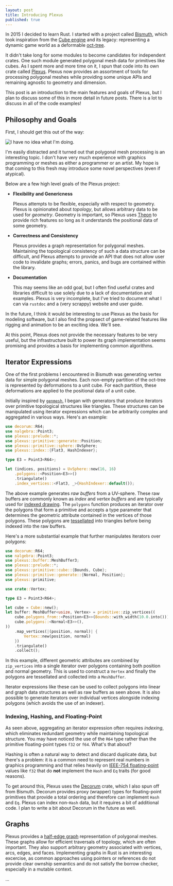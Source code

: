 ```yaml
---
layout: post
title: Introducing Plexus
published: true
---
```


In 2015 I decided to learn Rust. I started with a project called
[Bismuth](https://github.com/olson-sean-k/bismuth), which took inspiration from
the [Cube engine](https://en.wikipedia.org/wiki/cube_(video_game)) and its
legacy: representing a dynamic game world as a deformable
[oct-tree](https://en.wikipedia.org/wiki/octree).

It didn't take long for some modules to become candidates for independent
crates. One such module generated polygonal mesh data for primitives like cubes.
As I spent more and more time on it, I spun that code into its own crate called
[Plexus](https://github.com/olson-sean-k/plexus). Plexus now provides an
assortment of tools for processing polygonal meshes while providing some unique
APIs and remaining agnostic to geometry and dimension.

This post is an introduction to the main features and goals of Plexus, but I
plan to discuss some of this in more detail in future posts. There is a lot to
discuss in all of the code examples!

## Philosophy and Goals

First, I should get this out of the way:

![I have no idea what I'm doing.](http://m.quickmeme.com/img/1c/1c491f71b689e82d6e838b5d8ce5cbdfef41723662d1ce5e5cf34f32ae60a7a3.jpg)

I'm easily distracted and it turned out that polygonal mesh processing is an
interesting topic. I don't have very much experience with graphics programming
or meshes as either a programmer or an artist. My hope is that coming to this
fresh may introduce some novel perspectives (even if atypical).

Below are a few high level goals of the Plexus project:

- **Flexibility and Genericness**

  Plexus attempts to be flexible, especially with respect to geometry. Plexus is
  opinionated about _topology_, but allows arbitrary data to be used for
  _geometry_. Geometry is important, so Plexus uses
  [Theon](https://github.com/olson-sean-k/theon) to provide rich features so
  long as it understands the positional data of some geometry.

- **Correctness and Consistency**

  Plexus provides a graph representation for polygonal meshes. Maintaining the
  topological consistency of such a data structure can be difficult, and Plexus
  attempts to provide an API that does not allow user code to invalidate graphs;
  errors, panics, and bugs are contained within the library.

- **Documentation**

  This may seems like an odd goal, but I often find useful crates and libraries
  difficult to use solely due to a lack of documentation and examples. Plexus is
  very incomplete, but I've tried to document what I can via `rustdoc` and a
  (very scrappy) website and user guide.

In the future, I think it would be interesting to use Plexus as the basis for
modeling software, but I also find the propsect of game-related features like
rigging and animation to be an exciting idea. We'll see.

At this point, Plexus does not provide the necessary features to be very useful,
but the infrastructure built to power its graph implementation seems promising
and provides a basis for implementing common algorithms.

## Iterator Expressions

One of the first problems I encountered in Bismuth was generating vertex data
for simple polygonal meshes. Each non-empty partition of the oct-tree is
represented by deformations to a unit cube. For each partition, these
deformations are applied to the positional data of a unit cube.

Initially inspired by [`genmesh`](https://crates.io/crates/genmesh), I began
with generators that produce iterators over primitive topological structures
like triangles. These structures can be manipulated using iterator expressions
which can be arbitrarily complex and aggregated in various ways. Here's an
example:

```rust
use decorum::R64;
use nalgebra::Point3;
use plexus::prelude::*;
use plexus::primitive::generate::Position;
use plexus::primitive::sphere::UvSphere;
use plexus::index::{Flat3, HashIndexer};

type E3 = Point3<R64>;

let (indices, positions) = UvSphere::new(16, 16)
    .polygons::<Position<E3>>()
    .triangulate()
    .index_vertices::<Flat3, _>(HashIndexer::default());
```

The above example generates _raw buffers_ from a UV-sphere. These raw buffers
are commonly known as _index_ and _vertex buffers_ and are typically used for
[indexed drawing](https://learnopengl.com/getting-started/hello-triangle). The
`polygons` function produces an iterator over the polygons that form a primitive
and accepts a type parameter that determines the geometric attribute contained
in the vertices of those polygons. These polygons are
[tessellated](https://graphics.fandom.com/wiki/tesselation) into triangles
before being indexed into the raw buffers.

Here's a more substantial example that further manipulates iterators over
polygons:

```rust
use decorum::R64;
use nalgebra::Point3;
use plexus::buffer::MeshBuffer3;
use plexus::prelude::*;
use plexus::primitive::cube::{Bounds, Cube};
use plexus::primitive::generate::{Normal, Position};
use plexus::primitive;

use crate::Vertex;

type E3 = Point3<R64>;

let cube = Cube::new();
let buffer: MeshBuffer<usize, Vertex> = primitive::zip_vertices((
    cube.polygons_from::<Position<E3>>(Bounds::with_width(10.0.into())),
    cube.polygons::<Normal<E3>>(),
))
    .map_vertices(|(position, normal)| {
        Vertex::new(position, normal)
    })
    .triangulate()
    .collect();
```

In this example, different geometric attributes are combined by `zip_vertices`
into a single iterator over polygons containing both position and normal
geometry. This is used to construct a `Vertex` and finally the polygons are
tessellated and collected into a `MeshBuffer`.

Iterator expressions like these can be used to collect polygons into linear and
graph data structures as well as raw buffers as seen above. It is also possible
to generate iterators over individual vertices alongside indexing polygons
(which avoids the use of an indexer).

### Indexing, Hashing, and Floating-Point

As seen above, aggregating an iterator expression often requires _indexing_,
which eliminates redundant geometry while maintaining topological structure. You
may have noticed the use of the `R64` type rather than the primitive
floating-point types `f32` or `f64`. What's that about?

Hashing is often a natural way to detect and discard duplicate data, but
there's a problem: it is a common need to represent real numbers in graphics
programming and that relies heavily on [IEEE-754
floating-point](https://en.wikipedia.org/wiki/IEEE_754) values like `f32` that
do **not** implement the `Hash` and `Eq` traits (for good reasons).

To get around this, Plexus uses the
[Decorum](https://github.com/olson-sean-k/decorum) crate, which I also spun off
from Bismuth. Decorum provides proxy (wrapper) types for floating-point
primitives that provide a total ordering and therefore can implement `Hash` and
`Eq`. Plexus can index non-`Hash` data, but it requires a bit of additional
code. I plan to write a bit about Decorum in the future as well.

## Graphs

Plexus provides a [half-edge
graph](https://www.openmesh.org/media/Documentations/OpenMesh-6.3-Documentation/a00010.html)
representation of polygonal meshes. These graphs allow for efficient traversals
of topology, which are often important. They also support arbitrary geometry
associated with vertices, arcs, edges, and faces. Implementing graphs in Rust is
an interesting excercise, as common approaches using pointers or references do
not provide clear ownship semantics and do not satisfy the borrow checker,
especially in a mutable context.

...

